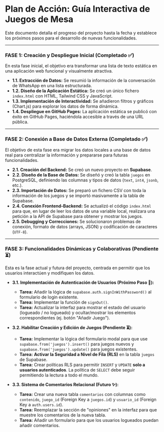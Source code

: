 # Plan de Acción: Guía Interactiva de Juegos de Mesa

Este documento detalla el progreso del proyecto hasta la fecha y establece los próximos pasos para el desarrollo de nuevas funcionalidades.

---

### **FASE 1: Creación y Despliegue Inicial (Completado ✅)**

En esta fase inicial, el objetivo era transformar una lista de texto estática en una aplicación web funcional y visualmente atractiva.

* **1.1. Extracción de Datos:** Se resumió la información de la conversación de WhatsApp en una lista estructurada.
* **1.2. Diseño de la Aplicación Estática:** Se creó un único fichero `index.html` con HTML, Tailwind CSS y JavaScript.
* **1.3. Implementación de Interactividad:** Se añadieron filtros y gráficos (Chart.js) para explorar los datos de forma dinámica.
* **1.4. Despliegue en GitHub Pages:** La aplicación estática se publicó con éxito en GitHub Pages, haciéndola accesible a través de una URL pública.

---

### **FASE 2: Conexión a Base de Datos Externa (Completado ✅)**

El objetivo de esta fase era migrar los datos locales a una base de datos real para centralizar la información y prepararse para futuras funcionalidades.

* **2.1. Creación del Backend:** Se creó un nuevo proyecto en **Supabase**.
* **2.2. Diseño de la Base de Datos:** Se diseñó y creó la tabla `juegos` en PostgreSQL, definiendo las columnas y tipos de datos (`text`, `int4`, `jsonb`, etc.).
* **2.3. Importación de Datos:** Se preparó un fichero CSV con toda la información de los juegos y se importó masivamente a la tabla de Supabase.
* **2.4. Conexión Frontend-Backend:** Se actualizó el código `index.html` para que, en lugar de leer los datos de una variable local, realizara una petición a la API de Supabase para obtener y mostrar los juegos.
* **2.5. Debugging y Correcciones:** Se solucionaron problemas de conexión, formato de datos (arrays, JSON) y codificación de caracteres (`UTF-8`).

---

### **FASE 3: Funcionalidades Dinámicas y Colaborativas (Pendiente ⏳)**

Esta es la fase actual y futura del proyecto, centrada en permitir que los usuarios interactúen y modifiquen los datos.

* **3.1. Implementación de Autenticación de Usuarios (Próximo Paso 🎯):**
    * **Tarea:** Añadir la lógica de `supabase.auth.signInWithPassword()` al formulario de login existente.
    * **Tarea:** Implementar la función de `signOut()`.
    * **Tarea:** Actualizar la interfaz para mostrar el estado del usuario (logueado / no logueado) y ocultar/mostrar los elementos correspondientes (ej. botón "Añadir Juego").

* **3.2. Habilitar Creación y Edición de Juegos (Pendiente ⏳):**
    * **Tarea:** Implementar la lógica del formulario modal para que use `supabase.from('juegos').insert()` para juegos nuevos y `supabase.from('juegos').update()` para juegos existentes.
    * **Tarea:** **Activar la Seguridad a Nivel de Fila (RLS)** en la tabla `juegos` de Supabase.
    * **Tarea:** Crear políticas RLS para permitir `INSERT` y `UPDATE` **solo a usuarios autenticados**. La política de `SELECT` debe seguir permitiendo la lectura a todo el mundo.

* **3.3. Sistema de Comentarios Relacional (Futuro ✨):**
    * **Tarea:** Crear una nueva tabla `comentarios` con columnas como `contenido`, `juego_id` (Foreign Key a `juegos.id`) y `usuario_id` (Foreign Key a `auth.users.id`).
    * **Tarea:** Reemplazar la sección de "opiniones" en la interfaz para que muestre los comentarios de la nueva tabla.
    * **Tarea:** Añadir un formulario para que los usuarios logueados puedan añadir comentarios.
